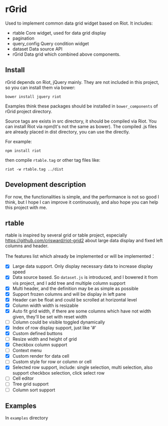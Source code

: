 # rGrid

Used to implement common data grid widget based on Riot. It includes:

* rtable Core widget, used for data grid display
* pagination
* query_config Query condition widget
* dataset Data source API
* rGrid Data grid which combined above components.

## Install

rGrid depends on Riot, jQuery mainly. They are not included in this project, so
you can install them via bower:

```
bower install jquery riot
```

Examples think these packages should be installed in `bower_components` of rGrid
project directory.

Source tags are exists in src directory, it should be compiled via Riot. You can
install Riot via npm(It's not the same as bower). The compiled .js files are already
placed in dist directory, you can use the directly.

For example:

```
npm install riot
```

then compile `rtable.tag` or other tag files like:

```
riot -w rtable.tag ../dist
```

## Development description

For now, the functionalities is simple, and the performance is not so good I think,
but I hope I can improve it continuously, and also hope you can help this project
with me.


## rtable

rtable is inspired by several grid or table project, especially https://github.com/crisward/riot-grid2
about large data display and fixed left columns and header.

The features list which already be implemented or will be implemented：

- [X] Large data support. Only display necessary data to increase display speed
- [X] Data source based. So `dataset.js` is introduced, and I bowered it from vis project, and I add tree and multiple column support
- [X] Multi header, and the definition may be as simple as possible
- [X] Support frozen columns and will be display in left pane
- [X] Header can be float and could be scrolled at horizontal level
- [X] Column width width is resizable
- [X] Auto fit grid width, if there are some columns which have not width given, they'll be set with reset width
- [ ] Column could be visible toggled dynamically
- [X] Index of row display support, just like '#'
- [X] Custom defined buttons
- [ ] Resize width and height of grid
- [X] Checkbox column support
- [ ] Context menu
- [X] Custom render for data cell
- [ ] Custom style for row or column or cell
- [X] Selected row support, include: single selection, multi selection, also support checkbox selection, click select row
- [ ] Cell editor
- [ ] Tree grid support
- [ ] Column sort support

## Examples

In `examples` directory
